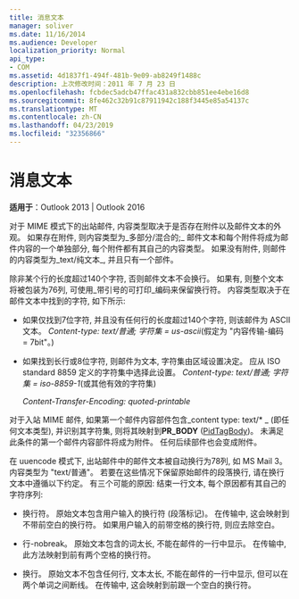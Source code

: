 ```yaml
---
title: 消息文本
manager: soliver
ms.date: 11/16/2014
ms.audience: Developer
localization_priority: Normal
api_type:
- COM
ms.assetid: 4d1837f1-494f-481b-9e09-ab8249f1488c
description: 上次修改时间：2011 年 7 月 23 日
ms.openlocfilehash: fcbdec5adcb47ffac431a832cbb851ee4ebe16d8
ms.sourcegitcommit: 8fe462c32b91c87911942c188f3445e85a54137c
ms.translationtype: MT
ms.contentlocale: zh-CN
ms.lasthandoff: 04/23/2019
ms.locfileid: "32356866"
---
```

# <a name="message-text"></a>消息文本

  
  
**适用于**：Outlook 2013 | Outlook 2016 
  
对于 MIME 模式下的出站邮件, 内容类型取决于是否存在附件以及邮件文本的外观。 如果存在附件, 则内容类型为_多部分/混合的;_ 邮件文本和每个附件将成为邮件内容的一个单独部分, 每个附件都有其自己的内容类型。 如果没有附件, 则邮件的内容类型为_text/纯文本_, 并且只有一个部件。 
  
除非某个行的长度超过140个字符, 否则邮件文本不会换行。 如果有, 则整个文本将被包装为76列, 可使用_带引号的可打印_编码来保留换行符。 内容类型取决于在邮件文本中找到的字符, 如下所示: 
  
- 如果仅找到7位字符, 并且没有任何行的长度超过140个字符, 则该邮件为 ASCII 文本。 _Content-type: text/普通; 字符集 = us-ascii_(假定为 "内容传输-编码 = 7bit"。) 
    
- 如果找到长行或8位字符, 则邮件为文本, 字符集由区域设置决定。 应从 ISO standard 8859 定义的字符集中选择此设置。 _Content-type: text/普通; 字符集 = iso-8859-1_(或其他有效的字符集) 
    
     _Content-Transfer-Encoding: quoted-printable_
    
对于入站 MIME 邮件, 如果第一个邮件内容部件包含_content type: text/\* _ (即任何文本类型), 并识别其字符集, 则将其映射到**PR_BODY** ([PidTagBody](pidtagbody-canonical-property.md))。 未满足此条件的第一个邮件内容部件将成为附件。 任何后续部件也会变成附件。
  
在 uuencode 模式下, 出站邮件中的邮件文本被自动换行为78列, 如 MS Mail 3。 内容类型为 "text/普通"。 若要在这些情况下保留原始邮件的段落换行, 请在换行文本中遵循以下约定。 有三个可能的原因: 结束一行文本, 每个原因都有其自己的字符序列:
  
- 换行符。 原始文本包含用户输入的换行符 (段落标记)。 在传输中, 这会映射到不带前空白的换行符。 如果用户输入的前带空格的换行符, 则应去除空白。
    
- 行-nobreak。 原始文本包含的词太长, 不能在邮件的一行中显示。 在传输中, 此方法映射到前有两个空格的换行符。
    
- 换行。 原始文本不包含任何行, 文本太长, 不能在邮件的一行中显示, 但可以在两个单词之间断线。 在传输中, 这会映射到前跟一个空白的换行符。
    


